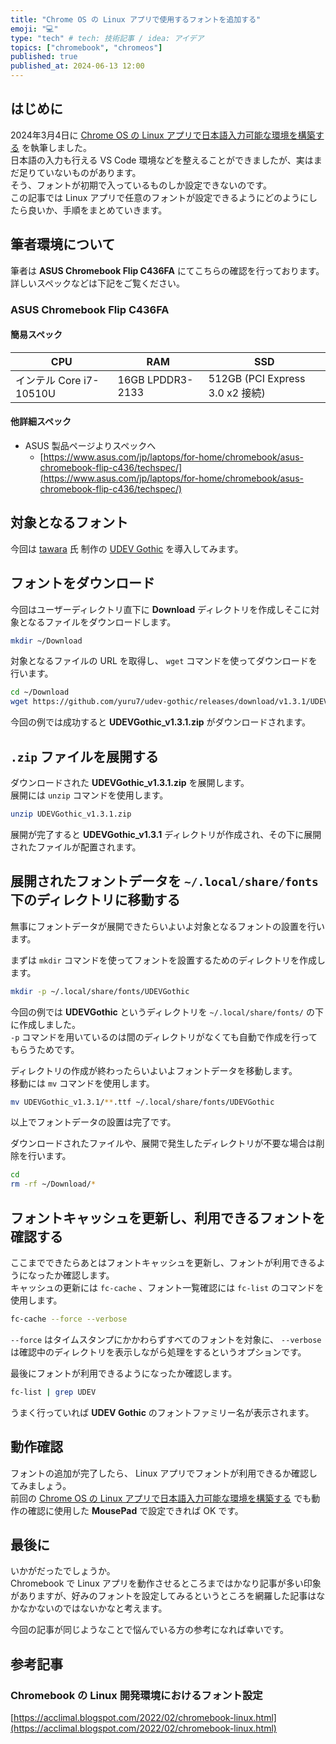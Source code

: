 ```yaml
---
title: "Chrome OS の Linux アプリで使用するフォントを追加する"
emoji: "💻"
type: "tech" # tech: 技術記事 / idea: アイデア
topics: ["chromebook", "chromeos"]
published: true
published_at: 2024-06-13 12:00
---
```


## はじめに

2024年3月4日に [Chrome OS の Linux アプリで日本語入力可能な環境を構築する](/articles/20240304-chromebook-on-dev) を執筆しました。  
日本語の入力も行える VS Code 環境などを整えることができましたが、実はまだ足りていないものがあります。  
そう、フォントが初期で入っているものしか設定できないのです。  
この記事では Linux アプリで任意のフォントが設定できるようにどのようにしたら良いか、手順をまとめていきます。

## 筆者環境について

筆者は **ASUS Chromebook Flip C436FA** にてこちらの確認を行っております。  
詳しいスペックなどは下記をご覧ください。

### ASUS Chromebook Flip C436FA

#### 簡易スペック

| CPU | RAM | SSD |
| ---- | ---- | ---- |
| インテル Core i7-10510U | 16GB LPDDR3-2133 | 512GB (PCI Express 3.0 x2 接続) |

#### 他詳細スペック

- ASUS 製品ページよりスペックへ
  - [https://www.asus.com/jp/laptops/for-home/chromebook/asus-chromebook-flip-c436/techspec/](https://www.asus.com/jp/laptops/for-home/chromebook/asus-chromebook-flip-c436/techspec/)

## 対象となるフォント

今回は [tawara](https://github.com/yuru7) 氏 制作の [UDEV Gothic](https://github.com/yuru7/udev-gothic#readme) を導入してみます。

## フォントをダウンロード

今回はユーザーディレクトリ直下に **Download** ディレクトリを作成しそこに対象となるファイルをダウンロードします。

```bash
mkdir ~/Download
```

対象となるファイルの URL を取得し、 `wget` コマンドを使ってダウンロードを行います。

```bash
cd ~/Download
wget https://github.com/yuru7/udev-gothic/releases/download/v1.3.1/UDEVGothic_v1.3.1.zip
```

今回の例では成功すると **UDEVGothic_v1.3.1.zip** がダウンロードされます。

## `.zip` ファイルを展開する

ダウンロードされた **UDEVGothic_v1.3.1.zip** を展開します。  
展開には `unzip` コマンドを使用します。

```bash
unzip UDEVGothic_v1.3.1.zip
```

展開が完了すると **UDEVGothic_v1.3.1** ディレクトリが作成され、その下に展開されたファイルが配置されます。

## 展開されたフォントデータを `~/.local/share/fonts` 下のディレクトリに移動する

無事にフォントデータが展開できたらいよいよ対象となるフォントの設置を行います。

まずは `mkdir` コマンドを使ってフォントを設置するためのディレクトリを作成します。

```bash
mkdir -p ~/.local/share/fonts/UDEVGothic
```

今回の例では **UDEVGothic** というディレクトリを `~/.local/share/fonts/` の下に作成しました。  
`-p` コマンドを用いているのは間のディレクトリがなくても自動で作成を行ってもらうためです。

ディレクトリの作成が終わったらいよいよフォントデータを移動します。  
移動には `mv` コマンドを使用します。

```bash
mv UDEVGothic_v1.3.1/**.ttf ~/.local/share/fonts/UDEVGothic
```

以上でフォントデータの設置は完了です。

ダウンロードされたファイルや、展開で発生したディレクトリが不要な場合は削除を行います。

```bash
cd
rm -rf ~/Download/*
```

## フォントキャッシュを更新し、利用できるフォントを確認する

ここまでできたらあとはフォントキャッシュを更新し、フォントが利用できるようになったか確認します。  
キャッシュの更新には `fc-cache`  、フォント一覧確認には `fc-list` のコマンドを使用します。

```bash
fc-cache --force --verbose
```

`--force` はタイムスタンプにかかわらずすべてのフォントを対象に、 `--verbose` は確認中のディレクトリを表示しながら処理をするというオプションです。  

最後にフォントが利用できるようになったか確認します。

```bash
fc-list | grep UDEV
```

うまく行っていれば **UDEV Gothic** のフォントファミリー名が表示されます。

## 動作確認

フォントの追加が完了したら、 Linux アプリでフォントが利用できるか確認してみましょう。  
前回の [Chrome OS の Linux アプリで日本語入力可能な環境を構築する](/articles/20240304-chromebook-on-dev) でも動作の確認に使用した **MousePad** で設定できれば OK です。

## 最後に

いかがだったでしょうか。  
Chromebook で Linux アプリを動作させるところまではかなり記事が多い印象がありますが、好みのフォントを設定してみるというところを網羅した記事はなかなかないのではないかなと考えます。

今回の記事が同じようなことで悩んでいる方の参考になれば幸いです。

## 参考記事

### Chromebook の Linux 開発環境におけるフォント設定

[https://acclimal.blogspot.com/2022/02/chromebook-linux.html](https://acclimal.blogspot.com/2022/02/chromebook-linux.html)
